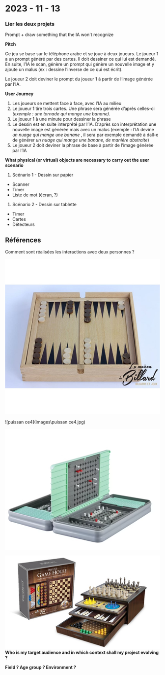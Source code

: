 # 2023 - 11 - 13

### Lier les deux projets

Prompt + draw something that the IA won't recognize

**Pitch**

Ce jeu se base sur le téléphone arabe et se joue à deux joueurs. Le joueur 1 a un prompt généré par des cartes. Il doit dessiner ce qui lui est demandé. En suite, l’IA le scan, génère un prompt qui génère un nouvelle image et y ajoute un malus (ex : dessine l’inverse de ce qui est écrit).

Le joueur 2 doit deviner le prompt du joueur 1 à partir de l’image générée par l’IA.

**User Journey**

1. Les joueurs se mettent face à face, avec l’IA au milieu
2. Le joueur 1 tire trois cartes. Une phrase sera générée d’après celles-ci *(exemple : une tornade qui mange une banane).*
3. Le joueur 1 à une minute pour dessiner la phrase
4. Le dessin est en suite interprété par l’IA. D’après son interprétation une nouvelle image est générée mais avec un malus (exemple : l’IA devine *un nuage qui mange une banane* , il sera par exemple demandé à dall-e de générer *un nuage qui mange une banane, de manière abstraite*)
5. Le joueur 2 doit deviner la phrase de base à partir de l’image générée par l’IA

**What physical (or virtual) objects are necessary to carry out the user scenario**

1. Scénario 1 - Dessin sur papier

- Scanner
- Timer
- Liste de mot (écran, ?)

1. Scénario 2 - Dessin sur tablette

- Timer
- Cartes
- Détecteurs



## Références

Comment sont réalisées les interactions avec deux personnes ?

![coffret-multi-jeux-en-bois](images\coffret-multi-jeux-en-bois.jpg)

![puissan ce4](images\puissan ce4.jpg)

![touche-coule](images\touche-coule.png)

![coffret](images\coffret.jpg)**Who is my target audience and in which context shall my project evolving ?**



**Field ? Age group ? Environment ?**
